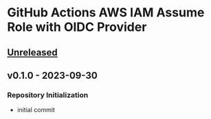 # GitHub Actions AWS IAM Assume Role with OIDC Provider

<a name="unreleased"></a>

## [Unreleased]

<a name="v0.1.0"></a>

## v0.1.0 - 2023-09-30

### Repository Initialization

- initial commit

[Unreleased]: https://github.com/elioseverojunior/terraform-aws-githuboidc/compare/v0.1.0...HEAD
